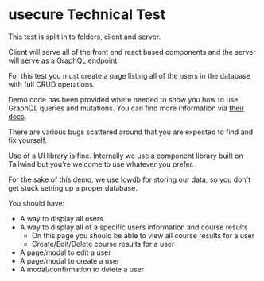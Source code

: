 # usecure Technical Test
This test is split in to folders, client and server.

Client will serve all of the front end react based components and the server will serve as a GraphQL endpoint.

For this test you must create a page listing all of the users in the database with full CRUD operations.

Demo code has been provided where needed to show you how to use GraphQL queries and mutations. You can find more information via [their docs](https://www.apollographql.com/docs/react/data/queries/).

There are various bugs scattered around that you are expected to find and fix yourself.

Use of a UI library is fine. Internally we use a component library built on Tailwind but you're welcome to use whatever you prefer.

For the sake of this demo, we use [lowdb](https://github.com/typicode/lowdb) for storing our data, so you don't get stuck setting up a proper database. 

You should have:
* A way to display all users
* A way to display all of a specific users information and course results
    * On this page you should be able to view all course results for a user
    * Create/Edit/Delete course results for a user
* A page/modal to edit a user
* A page/modal to create a user
* A modal/confirmation to delete a user

